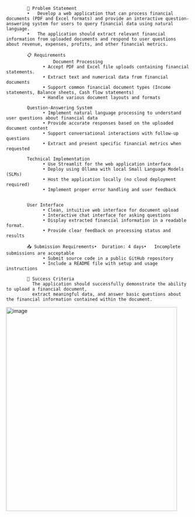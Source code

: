   
            🎯 Problem Statement
            •	Develop a web application that can process financial documents (PDF and Excel formats) and provide an interactive question-answering system for users to query financial data using natural language. 
            •	The application should extract relevant financial information from uploaded documents and respond to user questions about revenue, expenses, profits, and other financial metrics.

            📋 Requirements
                      Document Processing
                  •	Accept PDF and Excel file uploads containing financial statements.
                  •	Extract text and numerical data from financial documents
                  •	Support common financial document types (Income statements, Balance sheets, Cash flow statements)
                  •	Handle various document layouts and formats

            Question-Answering System
                  •	Implement natural language processing to understand user questions about financial data
                  •	Provide accurate responses based on the uploaded document content
                  •	Support conversational interactions with follow-up questions
                  •	Extract and present specific financial metrics when requested

            Technical Implementation
                  •	Use Streamlit for the web application interface
                  •	Deploy using Ollama with local Small Language Models (SLMs)
                  •	Host the application locally (no cloud deployment required)
                  •	Implement proper error handling and user feedback

                  
            User Interface
                  •	Clean, intuitive web interface for document upload
                  •	Interactive chat interface for asking questions
                  •	Display extracted financial information in a readable format.
                  •	Provide clear feedback on processing status and results

            📤 Submission Requirements•	Duration: 4 days•	Incomplete submissions are acceptable
                  • Submit source code in a public GitHub repository
                  •	Include a README file with setup and usage instructions
                  
            🎯 Success Criteria
              The application should successfully demonstrate the ability to upload a financial document, 
              extract meaningful data, and answer basic questions about the financial information contained within the document.

                  












                  




                  
                  
















                  

<img width="468" height="558" alt="image" src="https://github.com/user-attachments/assets/f067ba4d-fb91-42e8-8d0e-f092863ddb8a" />


                                        





